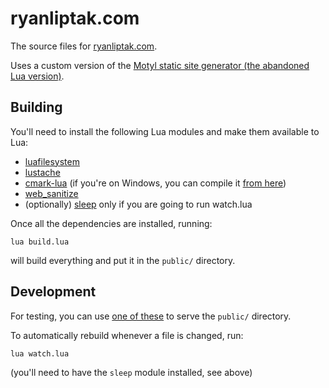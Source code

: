 ryanliptak.com
==============

The source files for [ryanliptak.com](https://ryanliptak.com/).

Uses a custom version of the [Motyl static site generator (the abandoned Lua version)](https://github.com/fcambus/motyl/tree/e23b601e57c3e2649ae386c2d40d86c0e6ea0fe4).

## Building

You'll need to install the following Lua modules and make them available to Lua:
- [luafilesystem](https://github.com/keplerproject/luafilesystem)
- [lustache](https://github.com/Olivine-Labs/lustache)
- [cmark-lua](https://github.com/jgm/cmark-lua) (if you're on Windows, you can compile it [from here](https://github.com/squeek502/cmark-lua))
- [web_sanitize](https://github.com/leafo/web_sanitize)
- (optionally) [sleep](https://github.com/squeek502/sleep) only if you are going to run watch.lua

Once all the dependencies are installed, running:

```
lua build.lua
```

will build everything and put it in the `public/` directory.

## Development

For testing, you can use [one of these](https://gist.github.com/willurd/5720255) to serve the `public/` directory.

To automatically rebuild whenever a file is changed, run:

```
lua watch.lua
```

(you'll need to have the `sleep` module installed, see above)
